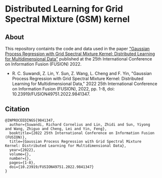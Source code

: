 # Distributed Learning for Grid Spectral Mixture (GSM) kernel

## About
This repository containts the code and data used in the paper ["Gaussian Process Regression with Grid Spectral Mixture Kernel: Distributed Learning for Multidimensional Data"](https://ieeexplore.ieee.org/document/9841347) published at the 25th International Conference on Information Fusion (FUSION) 2022.
- R. C. Suwandi, Z. Lin, Y. Sun, Z. Wang, L. Cheng and F. Yin, "Gaussian Process Regression with Grid Spectral Mixture Kernel: Distributed Learning for Multidimensional Data," 2022 25th International Conference on Information Fusion (FUSION), 2022, pp. 1-8, doi: 10.23919/FUSION49751.2022.9841347.

## Citation
```
@INPROCEEDINGS{9841347,  
  author={Suwandi, Richard Cornelius and Lin, Zhidi and Sun, Yiyong and Wang, Zhiguo and Cheng, Lei and Yin, Feng},  
  booktitle={2022 25th International Conference on Information Fusion (FUSION)},   
  title={Gaussian Process Regression with Grid Spectral Mixture Kernel: Distributed Learning for Multidimensional Data},   
  year={2022},  
  volume={},  
  number={},  
  pages={1-8},  
  doi={10.23919/FUSION49751.2022.9841347}
}
```
